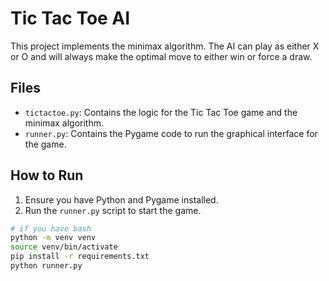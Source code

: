 # Tic Tac Toe AI

This project implements the minimax algorithm. The AI can play as either X or O and will always make the optimal move to either win or force a draw.

## Files

- `tictactoe.py`: Contains the logic for the Tic Tac Toe game and the minimax algorithm.
- `runner.py`: Contains the Pygame code to run the graphical interface for the game.

## How to Run

1. Ensure you have Python and Pygame installed.
2. Run the `runner.py` script to start the game.

```bash
# if you have bash
python -m venv venv
source venv/bin/activate
pip install -r requirements.txt
python runner.py
```